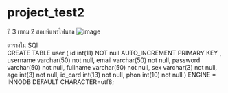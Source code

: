 # project_test2
 ปี 3 เทอม 2 สอบพีแพรไฟนอล
![image](https://user-images.githubusercontent.com/71112083/130343079-2b480076-59d3-4ccb-af09-00a207d32c11.png)
     
ตารางใน SQl     
     CREATE TABLE user (
     	id int(11) NOT null AUTO_INCREMENT PRIMARY KEY ,
        username varchar(50) not null,
        email varchar(50) not null,
        password varchar(50) not null,
        fullname varchar(50) not null,
       	sex varchar(3) not null,
       	age int(3) not null,
       	id_card int(13) not null,
        phon int(10) not null
        ) ENGINE = INNODB DEFAULT CHARACTER=utf8;
